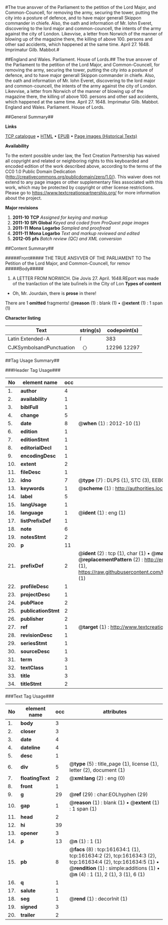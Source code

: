 #The true ansvver of the Parliament to the petition of the Lord Major, and Common-Councell, for removing the army, securing the tower, putting the city into a posture of defence, and to have major generall Skippon commander in chiefe. Also, the oath and information of Mr. Iohn Everet, discovering to the lord major and common-councell, the intents of the army against the city of London. Likevvise, a letter from Norwich of the manner of blowing up of the magazine there, the killing of above 100. persons and other sad accidents, which happened at the same time. April 27. 1648. Imprimatur Gilb. Mabbot.#

##England and Wales. Parliament. House of Lords.##
The true ansvver of the Parliament to the petition of the Lord Major, and Common-Councell, for removing the army, securing the tower, putting the city into a posture of defence, and to have major generall Skippon commander in chiefe. Also, the oath and information of Mr. Iohn Everet, discovering to the lord major and common-councell, the intents of the army against the city of London. Likevvise, a letter from Norwich of the manner of blowing up of the magazine there, the killing of above 100. persons and other sad accidents, which happened at the same time. April 27. 1648. Imprimatur Gilb. Mabbot.
England and Wales. Parliament. House of Lords.

##General Summary##

**Links**

[TCP catalogue](http://www.ota.ox.ac.uk/tcp/)  • 
[HTML](http://tei.it.ox.ac.uk/tcp/Texts-HTML/free/A83/A83524.html)  • 
[EPUB](http://tei.it.ox.ac.uk/tcp/Texts-EPUB/free/A83/A83524.epub) • 
[Page images (Historical Texts)](https://historicaltexts.jisc.ac.uk/eebo-99864167e)

**Availability**

To the extent possible under law, the Text Creation Partnership has waived all copyright and related or neighboring rights to this keyboarded and encoded edition of the work described above, according to the terms of the CC0 1.0 Public Domain Dedication (http://creativecommons.org/publicdomain/zero/1.0/). This waiver does not extend to any page images or other supplementary files associated with this work, which may be protected by copyright or other license restrictions. Please go to https://www.textcreationpartnership.org/ for more information about the project.

**Major revisions**

1. __2011-10__ __TCP__ *Assigned for keying and markup*
1. __2011-10__ __SPi Global__ *Keyed and coded from ProQuest page images*
1. __2011-11__ __Mona Logarbo__ *Sampled and proofread*
1. __2011-11__ __Mona Logarbo__ *Text and markup reviewed and edited*
1. __2012-05__ __pfs__ *Batch review (QC) and XML conversion*

##Content Summary##

#####Front#####
THE TRUE ANSVVER OF THE PARLIAMENT TO The Petition of the Lord Major, and Common-Councell, for remov
#####Body#####

1. A LETTER FROM NORWICH.
Die Jovis 27. April. 1648.REport was made of the tranſaction of the late buſineſs in the City of Lon
**Types of content**

  * Oh, Mr. Jourdain, there is **prose** in there!

There are 1 **omitted** fragments! 
 @__reason__ (1) : blank (1)  •  @__extent__ (1) : 1 span (1)

**Character listing**


|Text|string(s)|codepoint(s)|
|---|---|---|
|Latin Extended-A|ſ|383|
|CJKSymbolsandPunctuation|〈〉|12296 12297|

##Tag Usage Summary##

###Header Tag Usage###

|No|element name|occ|attributes|
|---|---|---|---|
|1.|__author__|4||
|2.|__availability__|1||
|3.|__biblFull__|1||
|4.|__change__|5||
|5.|__date__|8| @__when__ (1) : 2012-10 (1)|
|6.|__edition__|1||
|7.|__editionStmt__|1||
|8.|__editorialDecl__|1||
|9.|__encodingDesc__|1||
|10.|__extent__|2||
|11.|__fileDesc__|1||
|12.|__idno__|7| @__type__ (7) : DLPS (1), STC (3), EEBO-CITATION (1), PROQUEST (1), VID (1)|
|13.|__keywords__|1| @__scheme__ (1) : http://authorities.loc.gov/ (1)|
|14.|__label__|5||
|15.|__langUsage__|1||
|16.|__language__|1| @__ident__ (1) : eng (1)|
|17.|__listPrefixDef__|1||
|18.|__note__|6||
|19.|__notesStmt__|2||
|20.|__p__|11||
|21.|__prefixDef__|2| @__ident__ (2) : tcp (1), char (1)  •  @__matchPattern__ (2) : ([0-9\-]+):([0-9IVX]+) (1), (.+) (1)  •  @__replacementPattern__ (2) : http://eebo.chadwyck.com/downloadtiff?vid=$1&page=$2 (1), https://raw.githubusercontent.com/textcreationpartnership/Texts/master/tcpchars.xml#$1 (1)|
|22.|__profileDesc__|1||
|23.|__projectDesc__|1||
|24.|__pubPlace__|2||
|25.|__publicationStmt__|2||
|26.|__publisher__|2||
|27.|__ref__|1| @__target__ (1) : http://www.textcreationpartnership.org/docs/. (1)|
|28.|__revisionDesc__|1||
|29.|__seriesStmt__|1||
|30.|__sourceDesc__|1||
|31.|__term__|3||
|32.|__textClass__|1||
|33.|__title__|3||
|34.|__titleStmt__|2||


###Text Tag Usage###

|No|element name|occ|attributes|
|---|---|---|---|
|1.|__body__|3||
|2.|__closer__|3||
|3.|__date__|4||
|4.|__dateline__|4||
|5.|__desc__|1||
|6.|__div__|5| @__type__ (5) : title_page (1), license (1), letter (2), document (1)|
|7.|__floatingText__|2| @__xml:lang__ (2) : eng (0)|
|8.|__front__|1||
|9.|__g__|29| @__ref__ (29) : char:EOLhyphen (29)|
|10.|__gap__|1| @__reason__ (1) : blank (1)  •  @__extent__ (1) : 1 span (1)|
|11.|__head__|2||
|12.|__hi__|39||
|13.|__opener__|3||
|14.|__p__|13| @__n__ (1) : 1 (1)|
|15.|__pb__|8| @__facs__ (8) : tcp:161634:1 (1), tcp:161634:2 (2), tcp:161634:3 (2), tcp:161634:4 (2), tcp:161634:5 (1)  •  @__rendition__ (1) : simple:additions (1)  •  @__n__ (4) : 1 (1), 2 (1), 3 (1), 6 (1)|
|16.|__q__|1||
|17.|__salute__|1||
|18.|__seg__|1| @__rend__ (1) : decorInit (1)|
|19.|__signed__|3||
|20.|__trailer__|2||
